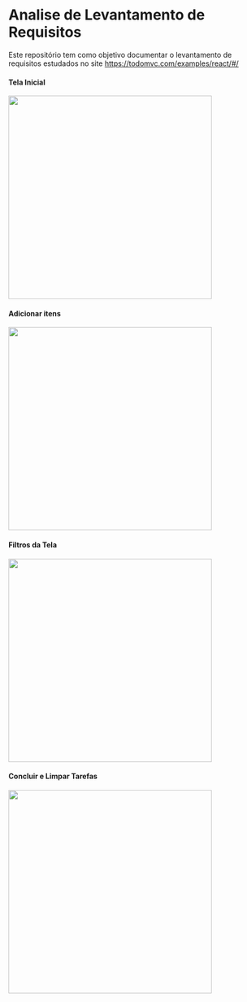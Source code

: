 # Analise de Levantamento de Requisitos

Este repositório tem como objetivo documentar o levantamento de requisitos estudados no site https://todomvc.com/examples/react/#/

<h4>Tela Inicial</h4>
<img src="https://github.com/IngridVanzeli/Upstream/assets/47196643/4e5520c5-c49a-4793-80b0-d6fdf17b851d" width="400"/>

<h4>Adicionar itens</h4>
<img src="https://github.com/IngridVanzeli/Upstream/assets/47196643/5a155e04-6a53-4df1-a983-8d97bd62bd06" width="400"/>

<h4>Filtros da Tela</h4>
<img src="https://github.com/IngridVanzeli/Upstream/assets/47196643/6731083e-b4a3-4034-808d-e2da7f1093f2"width="400"/>

<h4>Concluir e Limpar Tarefas</h4>
<img src="https://github.com/IngridVanzeli/Upstream/assets/47196643/27e147ec-e8ad-4bf9-bd24-7c55c895502c" width="400"/>
